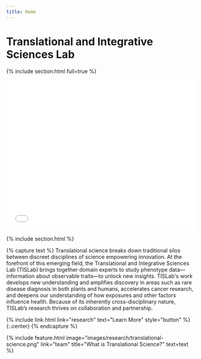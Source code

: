 ```yaml
---
title: Home
---
```


# Trans<wbr>lational and Inte<wbr>grative Sciences Lab

{% include section.html full=true %}

<style>
  iframe {
    width: 100%;
    height: min(400px, 50vw);
    border: none;
  }
</style>
  
<iframe src="map"></iframe>

{% include section.html %}

{% capture text %}
Translational science breaks down traditional silos between discreet disciplines of science empowering innovation. At the forefront of this emerging field, the Translational and Integrative Sciences Lab (TISLab) brings together domain experts to study phenotype data—information about observable traits—to unlock new insights. TISLab's work develops new understanding and amplifies discovery in areas such as rare disease diagnosis in both plants and humans, accelerates cancer research, and deepens our understanding of how exposures and other factors influence health. Because of its inherently cross-disciplinary nature, TISLab’s research thrives on collaboration and partnership.

{% include link.html link="research" text="Learn More" style="button" %}
{:.center}
{% endcapture %}


{%
  include feature.html
  image="images/research/translational-science.png"
  link="team"
  title="What is Translational Science?"
  text=text
%}
